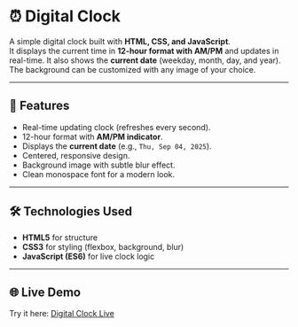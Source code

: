 # ⏰ Digital Clock

A simple digital clock built with **HTML, CSS, and JavaScript**.  
It displays the current time in **12-hour format with AM/PM** and updates in real-time.
It also shows the **current date** (weekday, month, day, and year).
The background can be customized with any image of your choice.  

---

## 🚀 Features
- Real-time updating clock (refreshes every second).
- 12-hour format with **AM/PM indicator**.
- Displays the **current date** (e.g., `Thu, Sep 04, 2025`).
- Centered, responsive design.
- Background image with subtle blur effect.
- Clean monospace font for a modern look.

---

## 🛠️ Technologies Used
- **HTML5** for structure
- **CSS3** for styling (flexbox, background, blur)
- **JavaScript (ES6)** for live clock logic

---

## 🌐 Live Demo
Try it here: [Digital Clock Live](https://vidhisonani.github.io/digital_clock/)
